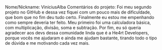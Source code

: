 Nome/Nickname:
ViniciusAlba
Comentários do projeto:
Foi meu segundo projeto no GitHub e dessa vez fiquei com um pouco mais de dificuldade, que bom que no fim deu tudo certo. Finalmente eu estou me empenhando como sempre deveria ter feito.
Meu primeiro foi uma calculadora básica, com multiplicação, divisão, soma e subtração.
Por fim, eu só queria agradecer aos devs dessa comunidade linda que é a He4rt Developers, porque vocês me ajudaram e ainda me ajudam bastante, tirando todo o tipo de dúvida e me motivando cada vez mais.